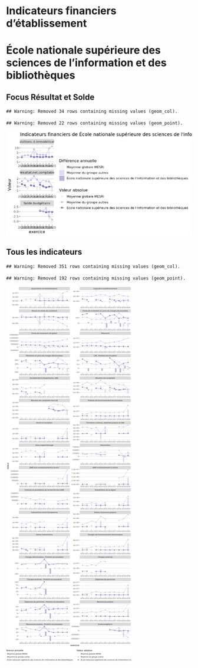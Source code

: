 Indicateurs financiers d’établissement
================

# École nationale supérieure des sciences de l’information et des bibliothèques

## Focus Résultat et Solde

    ## Warning: Removed 34 rows containing missing values (geom_col).

    ## Warning: Removed 22 rows containing missing values (geom_point).

![](école_nationale_supérieure_des_sciences_de_l_information_et_des_bibliothèques_files/figure-gfm/etab.focus-1.png)<!-- -->

## Tous les indicateurs

    ## Warning: Removed 351 rows containing missing values (geom_col).

    ## Warning: Removed 192 rows containing missing values (geom_point).

![](école_nationale_supérieure_des_sciences_de_l_information_et_des_bibliothèques_files/figure-gfm/etab-1.png)<!-- -->
